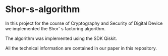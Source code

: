 # Shor-s-algorithm

In this project for the course of Cryptography and Security of Digital Device we implemented the Shor' s factoring algorithm.

The algorithm was implemented using the SDK Qiskit.

All the technical information are contained in our paper in this repository.

